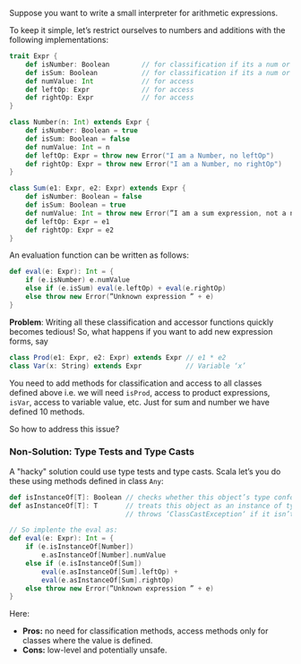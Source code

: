 Suppose you want to write a small interpreter for arithmetic expressions.

To keep it simple, let’s restrict ourselves to numbers and additions with the following implementations:
```scala
trait Expr {
    def isNumber: Boolean        // for classification if its a num or sum
    def isSum: Boolean           // for classification if its a num or sum
    def numValue: Int            // for access
    def leftOp: Expr             // for access
    def rightOp: Expr            // for access
}

class Number(n: Int) extends Expr {
    def isNumber: Boolean = true
    def isSum: Boolean = false
    def numValue: Int = n
    def leftOp: Expr = throw new Error("I am a Number, no leftOp")
    def rightOp: Expr = throw new Error("I am a Number, no rightOp")
}

class Sum(e1: Expr, e2: Expr) extends Expr {
    def isNumber: Boolean = false
    def isSum: Boolean = true
    def numValue: Int = throw new Error(”I am a sum expression, not a number”)
    def leftOp: Expr = e1 
    def rightOp: Expr = e2
}
```
An evaluation function can be written as follows:
```scala
def eval(e: Expr): Int = {
    if (e.isNumber) e.numValue
    else if (e.isSum) eval(e.leftOp) + eval(e.rightOp)
    else throw new Error(”Unknown expression ” + e)
}
```
**Problem**: Writing all these classification and accessor functions quickly becomes tedious! So, what happens if you want to add new expression forms, say
```scala
class Prod(e1: Expr, e2: Expr) extends Expr // e1 * e2
class Var(x: String) extends Expr           // Variable ‘x’
```
You need to add methods for classification and access to all classes defined above i.e. we will need `isProd`, access to product expressions, `isVar`, access to variable value, etc. Just for sum and number we have defined 10 methods.

So how to address this issue?

### Non-Solution: Type Tests and Type Casts

A "hacky" solution could use type tests and type casts. Scala let’s you do these using methods defined in class `Any`:
```scala
def isInstanceOf[T]: Boolean // checks whether this object’s type conforms to ‘T‘
def asInstanceOf[T]: T       // treats this object as an instance of type ‘T‘
                             // throws ‘ClassCastException‘ if it isn’t.

// So implente the eval as:
def eval(e: Expr): Int = {
    if (e.isInstanceOf[Number])
        e.asInstanceOf[Number].numValue
    else if (e.isInstanceOf[Sum])
        eval(e.asInstanceOf[Sum].leftOp) +
        eval(e.asInstanceOf[Sum].rightOp)
    else throw new Error(”Unknown expression ” + e)
}
```
Here:

* **Pros:** no need for classification methods, access methods only for classes where the value is defined.
* **Cons:** low-level and potentially unsafe.
